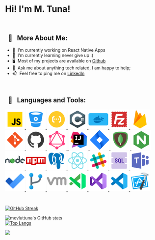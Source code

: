 
# Hi! I'm M. Tuna!

<br />

## &nbsp; 🧐  &nbsp; More About Me:

- 🔭 &nbsp;I’m currently working on React Native Apps
- 🌱 &nbsp;I’m currently learning never give up :)
- 🖥 &nbsp;Most of my projects are available on [Github](https://github.com/mevluttuna?tab=repositories)
- 💬 &nbsp;Ask me about anything tech related, I am happy to help;
- 📫 &nbsp;Feel free to ping me on [LinkedIn](https://www.linkedin.com/in/mevluttuna/)

<br />

## &nbsp; 🔨  &nbsp; Languages and Tools:

<a href="" target="_blank"> <img src="https://raw.githubusercontent.com/mevluttuna/mevluttuna/main/icons/javascript.png" alt="" height="64px"/> </a>
<a href="" target="_blank"> <img src="https://raw.githubusercontent.com/mevluttuna/mevluttuna/main/icons/bitbucket.png" alt="" height="64px"/> </a>
<a href="" target="_blank"> <img src="https://raw.githubusercontent.com/mevluttuna/mevluttuna/main/icons/cloud-functions.png" alt="" height="64px"/> </a>
<a href="" target="_blank"> <img src="https://raw.githubusercontent.com/mevluttuna/mevluttuna/main/icons/csharp.png" alt="" height="64px"/> </a>
<a href="" target="_blank"> <img src="https://raw.githubusercontent.com/mevluttuna/mevluttuna/main/icons/docket.png" alt="" height="64px"/> </a>
<a href="" target="_blank"> <img src="https://raw.githubusercontent.com/mevluttuna/mevluttuna/main/icons/filezilla.png" alt="" height="64px"/> </a>
<a href="" target="_blank"> <img src="https://raw.githubusercontent.com/mevluttuna/mevluttuna/main/icons/firebase.png" alt="" height="64px"/> </a>
<a href="" target="_blank"> <img src="https://raw.githubusercontent.com/mevluttuna/mevluttuna/main/icons/git.png" alt="" height="64px"/> </a>
<a href="" target="_blank"> <img src="https://raw.githubusercontent.com/mevluttuna/mevluttuna/main/icons/github.png" alt="" height="64px"/> </a>
<a href="" target="_blank"> <img src="https://raw.githubusercontent.com/mevluttuna/mevluttuna/main/icons/graphql.png" alt="" height="64px"/> </a>
<a href="" target="_blank"> <img src="https://raw.githubusercontent.com/mevluttuna/mevluttuna/main/icons/idea.png" alt="" height="64px"/> </a>
<a href="" target="_blank"> <img src="https://raw.githubusercontent.com/mevluttuna/mevluttuna/main/icons/jetbrains.png" alt="" height="64px"/> </a>
<a href="" target="_blank"> <img src="https://raw.githubusercontent.com/mevluttuna/mevluttuna/main/icons/jira.png" alt="" height="64px"/> </a>
<a href="" target="_blank"> <img src="https://raw.githubusercontent.com/mevluttuna/mevluttuna/main/icons/mongo.png" alt="" height="64px"/> </a>
<a href="" target="_blank"> <img src="https://raw.githubusercontent.com/mevluttuna/mevluttuna/main/icons/ngnix.png" alt="" height="64px"/> </a>
<a href="" target="_blank"> <img src="https://raw.githubusercontent.com/mevluttuna/mevluttuna/main/icons/node.png" alt="" height="64px"/> </a>
<a href="" target="_blank"> <img src="https://raw.githubusercontent.com/mevluttuna/mevluttuna/main/icons/npm.png" alt="" height="64px"/> </a>
<a href="" target="_blank"> <img src="https://raw.githubusercontent.com/mevluttuna/mevluttuna/main/icons/postgresql.png" alt="" height="64px"/> </a>
<a href="" target="_blank"> <img src="https://raw.githubusercontent.com/mevluttuna/mevluttuna/main/icons/react-native.png" alt="" height="64px"/> </a>
<a href="" target="_blank"> <img src="https://raw.githubusercontent.com/mevluttuna/mevluttuna/main/icons/slack.png" alt="" height="64px"/> </a>
<a href="" target="_blank"> <img src="https://raw.githubusercontent.com/mevluttuna/mevluttuna/main/icons/sql.png" alt="" height="64px"/> </a>
<a href="" target="_blank"> <img src="https://raw.githubusercontent.com/mevluttuna/mevluttuna/main/icons/teams.png" alt="" height="64px"/> </a>
<a href="" target="_blank"> <img src="https://raw.githubusercontent.com/mevluttuna/mevluttuna/main/icons/todo.png" alt="" height="64px"/> </a>
<a href="" target="_blank"> <img src="https://raw.githubusercontent.com/mevluttuna/mevluttuna/main/icons/use-fork.png" alt="" height="64px"/> </a>
<a href="" target="_blank"> <img src="https://raw.githubusercontent.com/mevluttuna/mevluttuna/main/icons/vm.png" alt="" height="64px"/> </a>
<a href="" target="_blank"> <img src="https://raw.githubusercontent.com/mevluttuna/mevluttuna/main/icons/vs-code-insides.png" alt="" height="64px"/> </a>
<a href="" target="_blank"> <img src="https://raw.githubusercontent.com/mevluttuna/mevluttuna/main/icons/vs.png" alt="" height="64px"/> </a>
<a href="" target="_blank"> <img src="https://raw.githubusercontent.com/mevluttuna/mevluttuna/main/icons/vscode.png" alt="" height="64px"/> </a>
<a href="" target="_blank"> <img src="https://raw.githubusercontent.com/mevluttuna/mevluttuna/main/icons/xcode.png" alt="" height="64px"/> </a>


<br>

[![GitHub Streak](http://github-readme-streak-stats.herokuapp.com?user=mevluttuna&hide_border=true&fire=FF5050&background=00000000&currStreakLabel=FF5050&stroke=FF5050&sideNums=404040&dates=CCCCCC&sideLabels=FF5050&ring=FF5050&currStreakNum=404040&border=DDDDDD)](https://git.io/streak-stats)

![mevluttuna's GitHub stats](https://github-readme-stats.vercel.app/api?username=mevluttuna&show_icons=true&theme=gradient&count_private=true)
<br />
[![Top Langs](https://github-readme-stats.vercel.app/api/top-langs/?username=mevluttuna&langs_count=8&layout=compact&count_private=true&card_width=445)](https://github.com/mevluttuna/github-readme-stats)

<a href="" target="_blank"> <img src="https://www.adveyer.com/wp-content/uploads/2020/05/5083e0a2a7dcaae07c142e8b87036a27.gif" width="495" /> </a>





